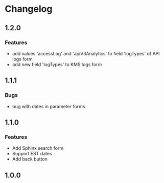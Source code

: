 # Changelog

## 1.2.0

### Features
- add values 'accessLog' and 'apiV3Analytics' to field 'logTypes' of API logs form
- add new field 'logTypes' to KMS logs form



## 1.1.1

### Bugs
- bug with dates in parameter forms

## 1.1.0

### Features
- Add Sphinx search form
- Support EST dates
- Add back button
 
## 1.0.0
